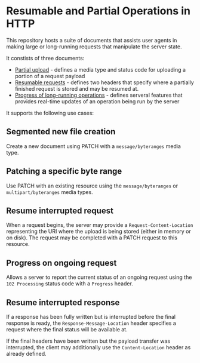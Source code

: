 # Resumable and Partial Operations in HTTP

This repository hosts a suite of documents that assists user agents in making large or long-running requests that manipulate the server state.

It constists of three documents:

* [Partial upload](draft-wright-http-partial-upload.md) - defines a media type and status code for uploading a portion of a request payload
* [Resumable requests](draft-wright-http-resume-request.md) - defines two headers that specify where a partially finished request is stored and may be resumed at.
* [Progress of long-running operations](draft-wright-http-progress.md) - defines serveral features that provides real-time updates of an operation being run by the server

It supports the following use cases:


## Segmented new file creation

Create a new document using PATCH with a `message/byteranges` media type.


## Patching a specific byte range

Use PATCH with an existing resource using the `message/byteranges` or `multipart/byteranges` media types.


## Resume interrupted request

When a request begins, the server may provide a `Request-Content-Location` representing the URI where the upload is being stored (either in memory or on disk). The request may be completed with a PATCH request to this resource.


## Progress on ongoing request

Allows a server to report the current status of an ongoing request using the `102 Processing` status code with a `Progress` header.


## Resume interrupted response
If a response has been fully written but is interrupted before the final response is ready, the `Response-Message-Location` header specifies a request where the final status will be available at.

If the final headers have been written but the payload transfer was interrupted, the client may additionally use the `Content-Location` header as already defined.

